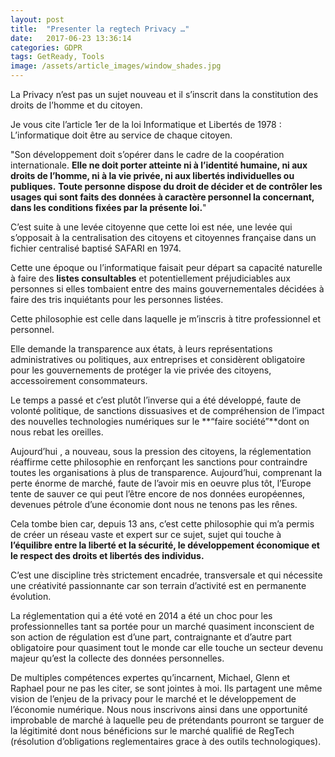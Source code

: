 ```yaml
---
layout: post
title:  "Presenter la regtech Privacy …"
date:   2017-06-23 13:36:14
categories: GDPR
tags: GetReady, Tools
image: /assets/article_images/window_shades.jpg
---
```



La Privacy n’est pas un sujet nouveau et il s’inscrit dans la constitution des droits de l’homme et du citoyen.

Je vous cite l’article 1er de la loi Informatique et Libertés de 1978 :
L’informatique doit être au service de chaque citoyen.

"Son développement doit s’opérer dans le cadre de la coopération internationale. 
**Elle ne doit porter atteinte ni à l’identité humaine, ni aux droits de l’homme, ni à la vie privée, ni aux libertés individuelles ou publiques.**
**Toute personne dispose du droit de décider et de contrôler les usages qui sont faits des données à caractère personnel la concernant, dans les conditions fixées par la présente loi.**"

C’est suite à une levée citoyenne que cette loi est née, une levée qui s’opposait à la centralisation des citoyens et citoyennes française dans un fichier centralisé baptisé SAFARI en 1974.

Cette une époque ou l’informatique faisait peur départ sa capacité naturelle à faire des **listes consultables** et potentiellement préjudiciables aux personnes si elles tombaient entre des mains gouvernementales décidées à faire des tris inquiétants pour les personnes listées.

Cette philosophie est celle dans laquelle je m’inscris à titre professionnel et personnel.

Elle demande la transparence aux états, à leurs représentations administratives ou politiques, aux entreprises et considèrent obligatoire pour les gouvernements de protéger la vie privée des citoyens, accessoirement consommateurs.

Le temps a passé et c’est plutôt l’inverse qui a été développé, faute de volonté politique, de sanctions dissuasives et de compréhension de l’impact des nouvelles technologies numériques sur le **“faire société”**dont on nous rebat les oreilles.

Aujourd’hui , a nouveau, sous la pression des citoyens, la réglementation réaffirme cette philosophie en renforçant les sanctions pour contraindre toutes les organisations à plus de transparence. 
Aujourd’hui, comprenant la perte énorme de marché, faute de l’avoir mis en oeuvre plus tôt, l’Europe tente de sauver ce qui peut l’être encore de nos données européennes, devenues pétrole d’une économie dont nous ne tenons pas les rênes.

Cela tombe bien car, depuis 13 ans, c’est cette philosophie qui m’a permis de créer un réseau vaste et expert sur ce sujet, sujet qui touche à **l’équilibre entre la liberté et la sécurité, le développement économique et le respect des droits et libertés des individus.**

C’est une discipline très strictement encadrée, transversale et qui nécessite une créativité passionnante car son terrain d’activité est en permanente évolution.

La réglementation qui a été voté en 2014 a été un choc pour les professionnelles tant sa portée pour un marché quasiment inconscient de son action de régulation est d’une part, contraignante et d’autre part obligatoire pour quasiment tout le monde car elle touche un secteur devenu majeur qu’est la collecte des données personnelles.

De multiples compétences expertes qu’incarnent, Michael, Glenn et Raphael pour ne pas les citer, se sont jointes à moi. 
Ils partagent une même vision de l’enjeu de la privacy pour le marché et le développement de l’économie numérique. 
Nous nous inscrivons ainsi dans une opportunité improbable de marché à laquelle peu de prétendants pourront se targuer de la légitimité dont nous bénéficions sur le marché qualifié de RegTech (résolution d’obligations reglementaires grace à des outils technologiques).
